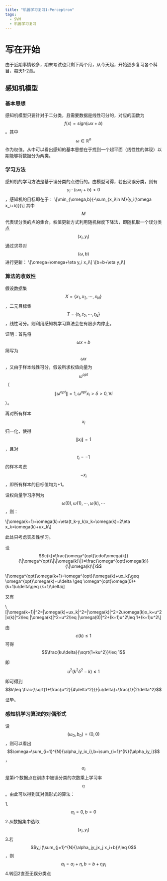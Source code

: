 ```yaml
---
title: "机器学习复习1-Perceptron"
tags:
  - SVM
  - 机器学习复习
---
```


<script type="text/javascript" src="http://cdn.mathjax.org/mathjax/latest/MathJax.js?config=default"></script>

# 写在开始

由于近期事情较多，期末考试也只剩下两个月，从今天起，开始逐步复习各个科目，每天1-2章。

## 感知机模型

### 基本思想

感知机模型只要针对于二分类，且需要数据是线性可分的，对应的函数为$$f(x)=sign(\omega x+b)$$。其中$$\omega\in \mathbb{R}^n$$作为权值。从中可以看出感知的基本思想在于找到一个超平面（线性性的体现）以期能够将数据分为两类。

### 学习方法

感知机的学习方法是基于误分类的点进行的。由模型可得，若出现误分类，则有$$y_i\cdot(\omega x_i+b)<0$$，感知机的目标即在于：
\\[\min_{\omega,b}{-\sum_{x_i\in M}{y_i(\omega x_i+b)}}\\]
其中$$M$$代表误分类的点的集合。权值更新方式利用随机梯度下降法，即随机取一个误分类点$$(x_i,y_i)$$通过求导对$$(\omega,b)$$进行更新：
\\[\omega=\omega+\eta y_i x_i\\]
\\[b=b+\eta y_i\\]


### 算法的收敛性

假设数据集$$X=\{x_1,x_2,\cdots,x_N\}$$，二元目标集$$T=\{t_1,t_2,\cdots,t_N\}$$，线性可分。则利用感知机学习算法会在有限步内停止。

证明：首先将$$\omega x+b$$简写为$$\omega x$$，又由于样本线性可分，假设所求权值向量为$$\omega^{opt}$$（$$\|\omega^{opt}\|=1,\omega^{opt}x_i>\delta>0,\forall i$$）。

再对所有样本$$x_i$$归一化，使得$$\|x_i\|=1$$，且对$$t_i=-1$$的样本考虑$$-x_i$$，即所有样本的目标值均为+1。

设权向量学习序列为$$\omega(0),\omega(1),\cdots,\omega(k),\cdots$$，则：

\\[\omega(k+1)=\omega(k)+\eta(t_k-y_k)x_k=\omega(k)+2\eta x_k=\omega(k)+ux_k\\]

此处只考虑实质性学习。

设$$c(k)=\frac{\omega^{opt}\cdot\omega(k)}{\|\omega^{opt}\|\|\omega(k)\|}=\frac{\omega^{opt}\omega(k)}{\|\omega(k)\|}$$

\\[\omega^{opt}\omega(k+1)=\omega^{opt}(\omega(k)+ux_k)\geq \omega^{opt}\omega(k)+u\delta \geq \omega^{opt}\omega(0)+(k+1)u\delta\geq (k+1)\delta\\]

又有

\\[\|\omega(k+1)\|^2=\|\omega(k)+ux_k\|^2=\|\omega(k)\|^2+2u\omega(k)x_k+u^2\|x(k)\|^2\leq \|\omega(k)\|^2+u^2\leq \|\omega(0)\|^2+(k+1)u^2\leq 1+(k+1)u^2\\]

由$$c(k)\leq 1$$可得$$\frac{ku\delta}{\sqrt{1+ku^2}}\leq 1$$

即$$u^2(k^2\delta^2-k)\leq 1$$

即可得到$$k\leq \frac{\sqrt{1+\frac{u^2}{4\delta^2}}}{u\delta}+\frac{1}{2\delta^2}$$

证毕。

### 感知机学习算法的对偶形式

设$$(\omega_0,b_0)=(0,0)$$，则可以看出$$\omega=\sum_{i=1}^{N}{\alpha_iy_ix_i},b=\sum_{i=1}^{N}{\alpha_iy_i}$$，$$\alpha_i$$是第i个数据点在训练中被误分类的次数乘上学习率$$\eta$$。由此可以得到其对偶形式的算法：

1.$$\alpha_i=0,b=0$$
2.从数据集中选取$$(x_i,y_i)$$
3.若$$y_i(\sum_{j=1}^{N}{\alpha_jy_jx_j x_i+b})\leq 0$$，则$$\alpha_i=\alpha_i+\eta,b=b+\eta y_i$$
4.转回2直至无误分类点

